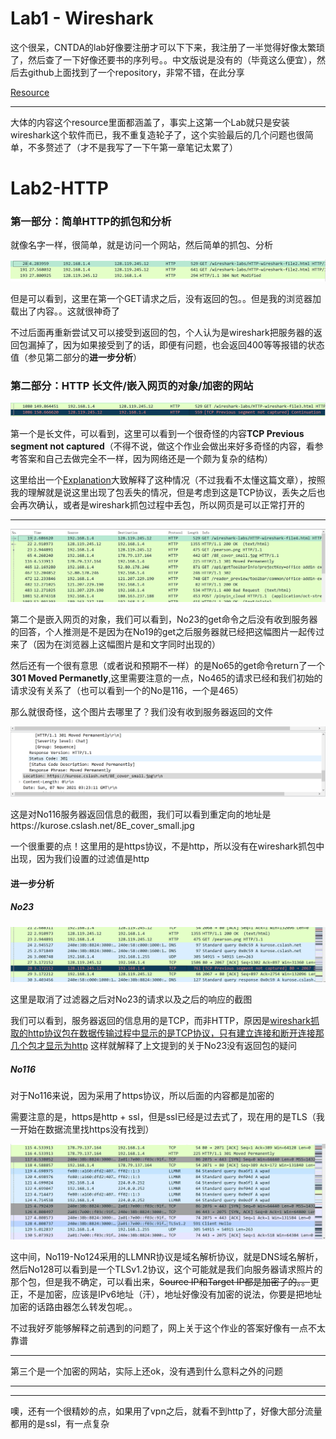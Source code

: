 # Lab1 - Wireshark

<!--more-->

这个很呆，CNTDA的lab好像要注册才可以下下来，我注册了一半觉得好像太繁琐了，然后查了一下好像还要书的序列号。。中文版说是没有的（毕竟这么便宜），然后去github上面找到了一个repository，非常不错，在此分享

[Resource](https://github.com/vacanthu/Computer-Networking-A-Top-Down-Approach-NOTES)

---

大体的内容这个resource里面都涵盖了，事实上这第一个Lab就只是安装wireshark这个软件而已，我不重复造轮子了，这个实验最后的几个问题也很简单，不多赘述了（才不是我写了一下午第一章笔记太累了）

# Lab2-HTTP

### 第一部分：简单HTTP的抓包和分析

就像名字一样，很简单，就是访问一个网站，然后简单的抓包、分析

![wireshark_1](https://github.com/wnhheu/CNTDA/blob/main/pic/wireshark_1.png)

但是可以看到，这里在第一个GET请求之后，没有返回的包。。但是我的浏览器加载出了内容。。这就很神奇了

不过后面再重新尝试又可以接受到返回的包，个人认为是wireshark把服务器的返回包漏掉了，因为如果接受到了的话，即便有问题，也会返回400等等报错的状态值（参见第二部分的**进一步分析**）

### 第二部分：HTTP 长文件/嵌入网页的对象/加密的网站

![wireshark_2](https://github.com/wnhheu/CNTDA/blob/main/pic/wireshark_2.png)

第一个是长文件，可以看到，这里可以看到一个很奇怪的内容**TCP Previous segment not captured**（不得不说，做这个作业会做出来好多奇怪的内容，看参考答案和自己去做完全不一样，因为网络还是一个颇为复杂的结构）

这里给出一个[Explanation](https://blog.csdn.net/weixin_34319374/article/details/91961180)大致解释了这种情况（不过我看不太懂这篇文章），按照我的理解就是说这里出现了包丢失的情况，但是考虑到这是TCP协议，丢失之后也会再次确认，或者是wireshark抓包过程中丢包，所以网页是可以正常打开的

---

![wireshark_3](https://github.com/wnhheu/CNTDA/blob/main/pic/wireshark_3.png)

第二个是嵌入网页的对象，我们可以看到，No23的get命令之后没有收到服务器的回答，个人推测是不是因为在No19的get之后服务器就已经把这幅图片一起传过来了（因为在浏览器上这幅图片是和文字同时出现的）

然后还有一个很有意思（或者说和预期不一样）的是No65的get命令return了一个**301 Moved Permanetly**,这里需要注意的一点，No465的请求已经和我们初始的请求没有关系了（也可以看到一个的No是116，一个是465）

那么就很奇怪，这个图片去哪里了？我们没有收到服务器返回的文件

![wireshark_4](https://github.com/wnhheu/CNTDA/blob/main/pic/wireshark_4.png)

这是对No116服务器返回信息的截图，我们可以看到重定向的地址是https://kurose.cslash.net/8E_cover_small.jpg

一个很重要的点！这里用的是https协议，不是http，所以没有在wireshark抓包中出现，因为我们设置的过滤值是http

#### 进一步分析

##### No23

![wireshark_5](https://github.com/wnhheu/CNTDA/blob/main/pic/wireshark_5.png)

这里是取消了过滤器之后对No23的请求以及之后的响应的截图

我们可以看到，服务器返回的信息用的是TCP，而非HTTP，原因是[wireshark抓取的http协议包在数据传输过程中显示的是TCP协议，只有建立连接和断开连接那几个包才显示为http](https://zhidao.baidu.com/question/549190588.html) 这样就解释了上文提到的关于No23没有返回包的疑问

##### No116

对于No116来说，因为采用了https协议，所以后面的内容都是加密的

需要注意的是，https是http + ssl，但是ssl已经是过去式了，现在用的是TLS（我一开始在数据流里找https没有找到）

![wireshark_6](https://github.com/wnhheu/CNTDA/blob/main/pic/wireshark_6.png)

这中间，No119-No124采用的LLMNR协议是域名解析协议，就是DNS域名解析，然后No128可以看到是一个TLSv1.2协议，这个可能就是我们向服务器请求照片的那个包，但是我不确定，可以看出来，~~Source IP和Target IP都是加密了的。。~~更正，不是加密，应该是IPv6地址（汗），地址好像没有加密的说法，你要是把地址加密的话路由器怎么转发包呢。。

不过我好歹能够解释之前遇到的问题了，网上关于这个作业的答案好像有一点不太靠谱

---

第三个是一个加密的网站，实际上还ok，没有遇到什么意料之外的问题

---

---

噢，还有一个很精妙的点，如果用了vpn之后，就看不到http了，好像大部分流量都用的是ssl，有一点复杂

